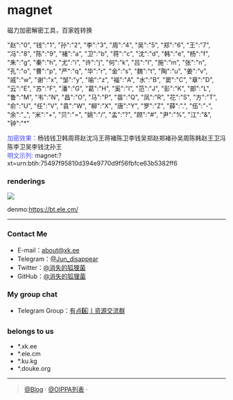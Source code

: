 # magnet
磁力加密解密工具，百家姓转换

"赵":"0", "钱":"1", "孙":"2", "李":"3", "周":"4", "吴":"5", "郑":"6", "王":"7", "冯":"8", "陈":"9",
        "褚":"a", "卫":"b", "蒋":"c", "沈":"d", "韩":"e", "杨":"f", "朱":"g", "秦":"h", "尤":"i", "许":"j",
        "何":"k", "吕":"l", "施":"m", "张":"n", "孔":"o", "曹":"p", "严":"q", "华":"r", "金":"s", "魏":"t",
        "陶":"u", "姜":"v", "戚":"w", "谢":"x", "邹":"y", "喻":"z", "福":"A", "水":"B", "窦":"C", "章":"D",
        "云":"E", "苏":"F", "潘":"G", "葛":"H", "奚":"I", "范":"J", "彭":"K", "郎":"L", "鲁":"M", "韦":"N",
        "昌":"O", "马":"P", "苗":"Q", "凤":"R", "花":"S", "方":"T", "俞":"U", "任":"V", "袁":"W", "柳":"X",
        "唐":"Y", "罗":"Z", "薛":".", "伍":"-", "余":"_", "米":"+", "贝":"=", "姚":"/", "孟":"?", "顾":"#",
        "尹":"%", "江":"&", "钟":"*"
        
<font color="#4A4AFF">加密效果：</font>杨钱钱卫韩周蒋赵沈冯王蒋褚陈卫李钱吴郑赵郑褚孙吴周陈韩赵王卫冯陈李卫吴李钱沈孙王</br>
<font color="#4A4AFF">明文示列: </font>magnet:?xt=urn:btih:75497f95810d394e9770d9f56fbfce63b5382ff6

### renderings

<img src="https://apac.ele.cm/Github/image/magnet.jpg"/>

denmo:https://bt.ele.cm/


--------------------------------------------------------------------
### Contact Me
- E-mail：about@xk.ee
- Telegram：[@Jun_disappear](https://t.me/@Jun_disappear)
- Twitter：[@消失的狐狸菌](https://x.com/Jun_disappear)
- GitHub：[@消失的狐狸菌](https://github.com/tianunusual)

### My group chat

- Telegram Group：[有点6️⃣丨资源交流群](https://t.me/udian6)


### belongs to us

- *.xk.ee
- *.ele.cm
- *.ku.kg
- *.douke.org
---

> [@Blog](https://blog.xk.ee/) · [@OIPPA列表](https://list.xk.ee) · 
